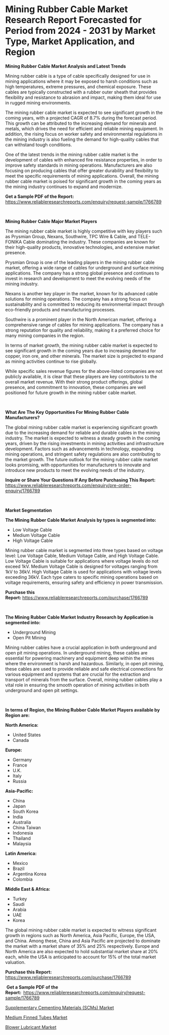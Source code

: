 <p><h1>Mining Rubber Cable Market Research Report Forecasted for Period from 2024 -  2031 by Market Type, Market Application, and Region</h1></p><p><strong>Mining Rubber Cable Market Analysis and Latest Trends</strong></p>
<p><p>Mining rubber cable is a type of cable specifically designed for use in mining applications where it may be exposed to harsh conditions such as high temperatures, extreme pressures, and chemical exposure. These cables are typically constructed with a rubber outer sheath that provides flexibility and resistance to abrasion and impact, making them ideal for use in rugged mining environments.</p><p>The mining rubber cable market is expected to see significant growth in the coming years, with a projected CAGR of 8.7% during the forecast period. This growth can be attributed to the increasing demand for minerals and metals, which drives the need for efficient and reliable mining equipment. In addition, the rising focus on worker safety and environmental regulations in the mining industry is also fueling the demand for high-quality cables that can withstand tough conditions.</p><p>One of the latest trends in the mining rubber cable market is the development of cables with enhanced fire resistance properties, in order to improve safety standards in mining operations. Manufacturers are also focusing on producing cables that offer greater durability and flexibility to meet the specific requirements of mining applications. Overall, the mining rubber cable market is poised for significant growth in the coming years as the mining industry continues to expand and modernize.</p></p>
<p><strong>Get a Sample PDF of the Report:&nbsp;</strong> <a href="https://www.reliableresearchreports.com/enquiry/request-sample/1766789">https://www.reliableresearchreports.com/enquiry/request-sample/1766789</a></p>
<p>&nbsp;</p>
<p><strong>Mining Rubber Cable Major Market Players</strong></p>
<p><p>The mining rubber cable market is highly competitive with key players such as Prysmian Group, Nexans, Southwire, TPC Wire & Cable, and TELE-FONIKA Cable dominating the industry. These companies are known for their high-quality products, innovative technologies, and extensive market presence. </p><p>Prysmian Group is one of the leading players in the mining rubber cable market, offering a wide range of cables for underground and surface mining applications. The company has a strong global presence and continues to invest in research and development to meet the evolving needs of the mining industry. </p><p>Nexans is another key player in the market, known for its advanced cable solutions for mining operations. The company has a strong focus on sustainability and is committed to reducing its environmental impact through eco-friendly products and manufacturing processes. </p><p>Southwire is a prominent player in the North American market, offering a comprehensive range of cables for mining applications. The company has a strong reputation for quality and reliability, making it a preferred choice for many mining companies in the region. </p><p>In terms of market growth, the mining rubber cable market is expected to see significant growth in the coming years due to increasing demand for copper, iron ore, and other minerals. The market size is projected to expand as mining activities continue to rise globally.</p><p>While specific sales revenue figures for the above-listed companies are not publicly available, it is clear that these players are key contributors to the overall market revenue. With their strong product offerings, global presence, and commitment to innovation, these companies are well positioned for future growth in the mining rubber cable market.</p></p>
<p>&nbsp;</p>
<p><strong>What Are The Key Opportunities For Mining Rubber Cable Manufacturers?</strong></p>
<p><p>The global mining rubber cable market is experiencing significant growth due to the increasing demand for reliable and durable cables in the mining industry. The market is expected to witness a steady growth in the coming years, driven by the rising investments in mining activities and infrastructure development. Factors such as advancements in technology, expanding mining operations, and stringent safety regulations are also contributing to the market growth. The future outlook for the mining rubber cable market looks promising, with opportunities for manufacturers to innovate and introduce new products to meet the evolving needs of the industry.</p></p>
<p><strong>Inquire or Share Your Questions If Any Before Purchasing This Report:</strong> <a href="https://www.reliableresearchreports.com/enquiry/pre-order-enquiry/1766789">https://www.reliableresearchreports.com/enquiry/pre-order-enquiry/1766789</a></p>
<p>&nbsp;</p>
<p><strong>Market Segmentation</strong></p>
<p><strong>The Mining Rubber Cable Market Analysis by types is segmented into:</strong></p>
<p><ul><li>Low Voltage Cable</li><li>Medium Voltage Cable</li><li>High Voltage Cable</li></ul></p>
<p><p>Mining rubber cable market is segmented into three types based on voltage level: Low Voltage Cable, Medium Voltage Cable, and High Voltage Cable. Low Voltage Cable is suitable for applications where voltage levels do not exceed 1kV. Medium Voltage Cable is designed for voltages ranging from 1kV to 36kV. High Voltage Cable is used for applications with voltage levels exceeding 36kV. Each type caters to specific mining operations based on voltage requirements, ensuring safety and efficiency in power transmission.</p></p>
<p><strong>Purchase this Report:&nbsp;</strong><a href="https://www.reliableresearchreports.com/purchase/1766789">https://www.reliableresearchreports.com/purchase/1766789</a></p>
<p>&nbsp;</p>
<p><strong>The Mining Rubber Cable Market Industry Research by Application is segmented into:</strong></p>
<p><ul><li>Underground Mining</li><li>Open Pit Mining</li></ul></p>
<p><p>Mining rubber cables have a crucial application in both underground and open pit mining operations. In underground mining, these cables are essential for powering machinery and equipment deep within the mines where the environment is harsh and hazardous. Similarly, in open pit mining, these cables are used to provide reliable and safe electrical connections for various equipment and systems that are crucial for the extraction and transport of minerals from the surface. Overall, mining rubber cables play a vital role in ensuring the smooth operation of mining activities in both underground and open pit settings.</p></p>
<p>&nbsp;</p>
<p><strong>In terms of Region, the Mining Rubber Cable Market Players available by Region are:</strong></p>
<p>
    <p> <strong> North America: </strong>
        <ul>
            <li>United States</li>
            <li>Canada</li>
        </ul>
        </p> 
    <p> <strong> Europe: </strong>
        <ul>
            <li>Germany</li>
            <li>France</li>
            <li>U.K.</li>
            <li>Italy</li>
            <li>Russia</li>
        </ul>
        </p> 
    <p> <strong> Asia-Pacific: </strong>
        <ul>
            <li>China</li>
            <li>Japan</li>
            <li>South Korea</li>
            <li>India</li>
            <li>Australia</li>
            <li>China Taiwan</li>
            <li>Indonesia</li>
            <li>Thailand</li>
            <li>Malaysia</li>
        </ul>
        </p> 
    <p> <strong> Latin America: </strong>
        <ul>
            <li>Mexico</li>
            <li>Brazil</li>
            <li>Argentina Korea</li>
            <li>Colombia</li>
        </ul>
        </p> 
    <p> <strong> Middle East & Africa: </strong>
        <ul>
            <li>Turkey</li>
            <li>Saudi</li>
            <li>Arabia</li>
            <li>UAE</li>
            <li>Korea</li>
        </ul>
    </p>
    </p>
<p><p>The global mining rubber cable market is expected to witness significant growth in regions such as North America, Asia Pacific, Europe, the USA, and China. Among these, China and Asia Pacific are projected to dominate the market with a market share of 35% and 25% respectively. Europe and North America are also expected to hold substantial market share at 20% each, while the USA is anticipated to account for 15% of the total market valuation.</p></p>
<p><strong>Purchase this Report: </strong><a href="https://www.reliableresearchreports.com/purchase/1766789">https://www.reliableresearchreports.com/purchase/1766789</a></p>
<p>&nbsp;<strong>Get a Sample PDF of the Report:&nbsp;&nbsp;</strong><a href="https://www.reliableresearchreports.com/enquiry/request-sample/1766789">https://www.reliableresearchreports.com/enquiry/request-sample/1766789</a></p>
<p><strong></strong></p>
<p><p><a href="https://github.com/beatblasta/Market-Research-Report-List-2/blob/main/supplementary-cementing-materials-scms-market.md">Supplementary Cementing Materials (SCMs) Market</a></p><p><a href="https://github.com/angelajermaine/Market-Research-Report-List-2/blob/main/medium-finned-tubes-market.md">Medium Finned Tubes Market</a></p><p><a href="https://github.com/shotows/Market-Research-Report-List-1/blob/main/blower-lubricant-market.md">Blower Lubricant Market</a></p></p>